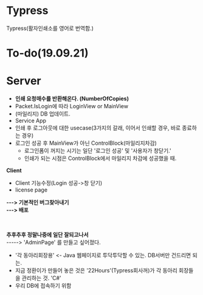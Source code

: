 # Typress
Typress(활자인쇄소를 영어로 번역함.)

# To-do(19.09.21)

**Server**<br>
===

- **인쇄 요청매수를 반환해온다. (NumberOfCopies)**
- Packet.IsLogin에 따라 LoginView or MainView
- (마일리지) DB 업데이트.
- Service App
- 인쇄 후 로그아웃에 대한 usecase(3가지의 갈래, 이어서 인쇄할 경우, 바로 종료하는 경우)
- 로그인 성공 후 MainView가 아닌 ControlBlock(마일리지차감)
  - 로그인폼이 꺼지는 시기는 일단 '로그인 성공' 및 '사용자가 창닫기.'
  - 인쇄가 되는 시점은 ControlBlock에서 마일리지 차감에 성공했을 때.

**Client**<br>

- Client 기능수정(Login 성공->창 닫기)
- license page 

**---> 기본적인 버그찾아내기**<br>
**---> 배포**<br>

<br>

**추후추후 정말나중에 일단 잘되고나서**<br>
-----> 'AdminPage' 를 만들고 싶어졌다.

- '각 동아리회장용' <- Java 웹페이지로 투닥투닥할 수 있는. DB서버만 건드리면 되는.
- 지금 정환이가 만들어 놓은 것은 '22Hours'(Typress회사꺼)가 각 동아리 회장들을 관리하는 것. 'C#'
- 우리 DB에 접속하기 위함 
